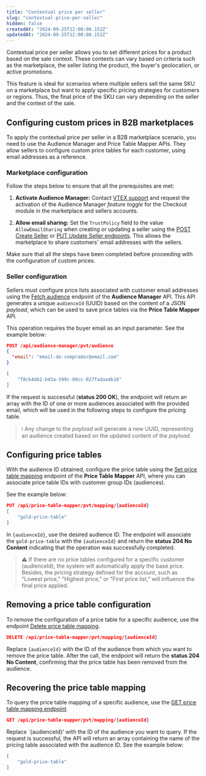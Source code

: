 ```yaml
---
title: "Contextual price per seller"
slug: "contextual-price-per-seller"
hidden: false
createdAt: "2024-09-25T12:00:00.152Z"
updatedAt: "2024-09-25T12:00:00.152Z"
---
```

Contextual price per seller allows you to set different prices for a product based on the sale context. These contexts can vary based on criteria such as the marketplace, the seller listing the product, the buyer's geolocation, or active promotions.

This feature is ideal for scenarios where multiple sellers sell the same SKU on a marketplace but want to apply specific pricing strategies for customers or regions. Thus, the final price of the SKU can vary depending on the seller and the context of the sale.

## Configuring custom prices in B2B marketplaces

To apply the contextual price per seller in a B2B marketplace scenario, you need to use the Audience Manager and Price Table Mapper APIs. They allow sellers to configure custom price tables for each customer, using email addresses as a reference.

### Marketplace configuration

Follow the steps below to ensure that all the prerequisites are met:

1. **Activate Audience Manager:** Contact [VTEX support](https://help.vtex.com/support?/cultureInfo=pt-br) and request the activation of the Audience Manager *feature toggle* for the Checkout module in the marketplace and sellers accounts.

2. **Allow email sharing:**  Set the `TrustPolicy` field to the value `AllowEmailSharing` when creating or updating a seller using the [POST Create Seller](https://developers.vtex.com/docs/api-reference/catalog-api#post-/api/catalog_system/pvt/seller) or [PUT Update Seller endpoints](https://developers.vtex.com/docs/api-reference/catalog-api#put-/api/catalog_system/pvt/seller). This allows the marketplace to share customers' email addresses with the sellers.

Make sure that all the steps have been completed before proceeding with the configuration of custom prices.

### Seller configuration

Sellers must configure price lists associated with customer email addresses using the [Fetch audience](https://developers.vtex.com/docs/api-reference/audience-api#post-/api/audience-manager/pvt/audience?endpoint=post-/api/audience-manager/pvt/audience) endpoint of the **Audience Manager** API. This API generates a unique `audienceId` (UUID) based on the content of a JSON *payload*, which can be used to save price tables via the **Price Table Mapper** API.

This operation requires the buyer email as an input parameter. See the example below:

```json
POST /api/audience-manager/pvt/audience
{
  "email": "email-do-comprador@email.com"
}
```

```json
[
    "f8cb4d62-b43a-599c-89cc-027fadaa4b18"
]
```

If the request is successful (**status 200 OK**), the endpoint will return an array with the ID of one or more audiences associated with the provided email, which will be used in the following steps to configure the pricing table.

> ℹ️ Any change to the *payload* will generate a new UUID, representing an audience created based on the updated content of the *payload*.

## Configuring price tables

With the audience ID obtained, configure the price table using the [Set price table mapping](https://developers.vtex.com/docs/api-reference/audience-api#put-/api/price-table-mapper/pvt/mapping/-audienceId-) endpoint of the **Price Table Mapper** API, where you can associate price table IDs with customer group IDs (audiences).

See the example below:

```json
PUT /api/price-table-mapper/pvt/mapping/{audienceId}
[
    "gold-price-table"
]
```

In `{audienceId}`, use the desired audience ID. The endpoint will associate the `gold-price-table` with the `{audienceId}` and return the **status 204 No Content** indicating that the operation was successfully completed.

>⚠️ If there are no price tables configured for a specific customer (audienceId), the system will automatically apply the base price. Besides, the pricing strategy defined for the account, such as "Lowest price," "Highest price," or "First price list," will influence the final price applied.

## Removing a price table configuration

To remove the configuration of a price table for a specific audience, use the endpoint [Delete price table mapping](https://developers.vtex.com/docs/api-reference/audience-api#delete-/api/price-table-mapper/pvt/mapping/-audienceId-).

```json
DELETE /api/price-table-mapper/pvt/mapping/{audienceId}
```

Replace `{audienceId}` with the ID of the audience from which you want to remove the price table. After the call, the endpoint will return the **status 204 No Content**, confirming that the price table has been removed from the audience.

## Recovering the price table mapping

To query the price table mapping of a specific audience, use the [GET price table mapping endpoint](https://developers.vtex.com/docs/api-reference/audience-api#get-/api/price-table-mapper/pvt/mapping/-audienceId-?endpoint=get-/api/price-table-mapper/pvt/mapping/-audienceId-).

```json
GET /api/price-table-mapper/pvt/mapping/{audienceId}
```

Replace `{audienceId}' with the ID of the audience you want to query. If the request is successful, the API will return an array containing the name of the pricing table associated with the audience ID. See the example below:

```json
[
    "gold-price-table"
]
```